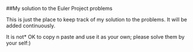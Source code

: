 ##My solution to the Euler Project problems

This is just the place to keep track of my solution to the problems. It will be added continuously.

It is not* OK to copy n paste and use it as your own; please solve them by your self:)
